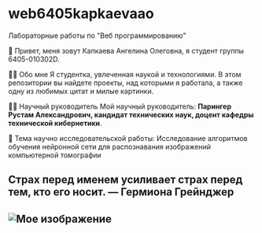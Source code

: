 # web6405kapkaevaao
Лабораторные работы по "Веб программированию"

💫 Привет, меня зовут Капкаева Ангелина Олеговна, я студент группы 6405-010302D.

👩‍💻 Обо мне
Я студентка, увлеченная наукой и технологиями. В этом репозитории вы найдете проекты, над которыми я работала, а также одну из любимых цитат и милые картинки.

👨‍🏫 Научный руководитель
Мой научный руководитель: **Парингер Рустам Александрович, кандидат
технических наук, доцент кафедры технической кибернетики**.

📖 Тема научно исследовательской работы: Исследование алгоритмов
обучения нейронной сети для распознавания изображений компьютерной
томографии

## Страх перед именем усиливает страх перед тем, кто его носит. — Гермиона Грейнджер

![Мое изображение](images/image.png)
---

